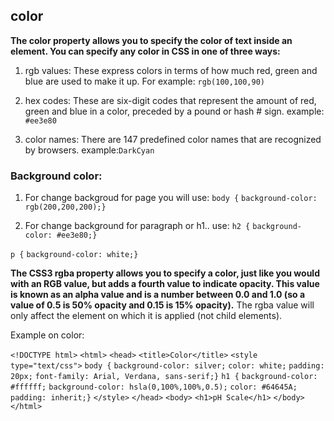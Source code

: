 ## color

  **The color property allows you to specify the color of text inside an element. You can specify any color in CSS in one of three ways:**

1. rgb values:
These express colors in terms of how much red, green and blue are used to make it up. For
example: `rgb(100,100,90)`


2. hex codes:
These are six-digit codes that represent the amount of red, green and blue in a color, preceded by a pound or hash # sign.
 example: `#ee3e80`

3. color names:
There are 147 predefined color names that are recognized by browsers.
 example:`DarkCyan`

### Background color:
1. For change backgroud for page you will use:
 `body {`
`background-color: rgb(200,200,200);}`
 
2. For change background for paragraph or h1.. use:
`h2 {`
`background-color: #ee3e80;}`

`p {`
`background-color: white;}`


**The CSS3 rgba property allows you to specify a color, just like you would with an RGB value, but adds a fourth value to indicate opacity. This value is known as an alpha value and is a number between 0.0 and 1.0 (so a value of 0.5 is 50% opacity and 0.15 is 15% opacity).**
 The rgba value will only affect the element on which it is applied (not child elements).

Example on color:


`<!DOCTYPE html>`
`<html>`
`<head>`
 `<title>Color</title>`
 `<style type="text/css">`
 `body {`
 `background-color: silver;`
 `color: white;`
 `padding: 20px;`
 `font-family: Arial, Verdana, sans-serif;}`
 `h1 {`
 `background-color: #ffffff;`
 `background-color: hsla(0,100%,100%,0.5);`
 `color: #64645A;`
 `padding: inherit;}`
 `</style>`
`</head>`
`<body>`
 `<h1>pH Scale</h1>`
`</body>`
`</html>`
